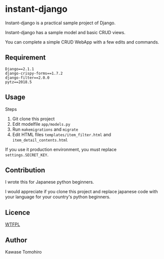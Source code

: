 instant-django
====

Instant-django is a practical sample project of Django.

Instant-django has a sample model and basic CRUD views.

You can complete a simple CRUD WebApp with a few edits and commands.

## Requirement

```
Django==2.1.1
django-crispy-forms==1.7.2
django-filter==2.0.0
pytz==2018.5
```

## Usage

Steps

1. Git clone this project
2. Edit modelfile `app/models.py`
3. Run `makemigrations` and `migrate`
4. Edit HTML files `templates/item_filter.html` and `item_detail_contents.html`

If you use it production environment, you must replace `settings.SECRET_KEY`.

## Contribution

I wrote this for Japanese python beginners.

I would appreciate if you clone this project and replace japanese code with your language for your country's python beginners.

## Licence

[WTFPL](http://www.wtfpl.net/txt/copying/)

## Author

Kawase Tomohiro
